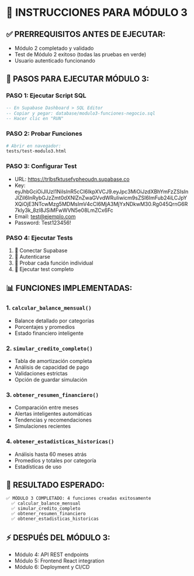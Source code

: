 # 🧮 INSTRUCCIONES PARA MÓDULO 3

## ✅ **PRERREQUISITOS ANTES DE EJECUTAR:**
- Módulo 2 completado y validado
- Test de Módulo 2 exitoso (todas las pruebas en verde)
- Usuario autenticado funcionando

## 🚀 **PASOS PARA EJECUTAR MÓDULO 3:**

### **PASO 1: Ejecutar Script SQL**
```sql
-- En Supabase Dashboard > SQL Editor
-- Copiar y pegar: database/modulo3-funciones-negocio.sql
-- Hacer clic en "RUN"
```

### **PASO 2: Probar Funciones**
```bash
# Abrir en navegador:
tests/test-modulo3.html
```

### **PASO 3: Configurar Test**
- URL: https://trlbsfktusefvpheoudn.supabase.co
- Key: eyJhbGciOiJIUzI1NiIsInR5cCI6IkpXVCJ9.eyJpc3MiOiJzdXBhYmFzZSIsInJlZiI6InRybGJzZmt0dXNlZnZwaGVvdWRuIiwicm9sZSI6ImFub24iLCJpYXQiOjE3NTcwMzg5MDMsImV4cCI6MjA3MjYxNDkwM30.Rg045QrnG6R7kIy3k_8zl8JSiMFwWVN5e08LmZCx6Fc
- Email: test@ejemplo.com
- Password: Test123456!

### **PASO 4: Ejecutar Tests**
1. 🔌 Conectar Supabase
2. 🔐 Autenticarse
3. 🧪 Probar cada función individual
4. 🎯 Ejecutar test completo

## 📊 **FUNCIONES IMPLEMENTADAS:**

### **1. `calcular_balance_mensual()`**
- Balance detallado por categorías
- Porcentajes y promedios
- Estado financiero inteligente

### **2. `simular_credito_completo()`**
- Tabla de amortización completa
- Análisis de capacidad de pago
- Validaciones estrictas
- Opción de guardar simulación

### **3. `obtener_resumen_financiero()`**
- Comparación entre meses
- Alertas inteligentes automáticas
- Tendencias y recomendaciones
- Simulaciones recientes

### **4. `obtener_estadisticas_historicas()`**
- Análisis hasta 60 meses atrás
- Promedios y totales por categoría
- Estadísticas de uso

## 🎯 **RESULTADO ESPERADO:**
```
✅ MÓDULO 3 COMPLETADO: 4 funciones creadas exitosamente
  ✅ calcular_balance_mensual
  ✅ simular_credito_completo
  ✅ obtener_resumen_financiero
  ✅ obtener_estadisticas_historicas
```

## ⚡ **DESPUÉS DEL MÓDULO 3:**
- Módulo 4: API REST endpoints
- Módulo 5: Frontend React integration
- Módulo 6: Deployment y CI/CD
